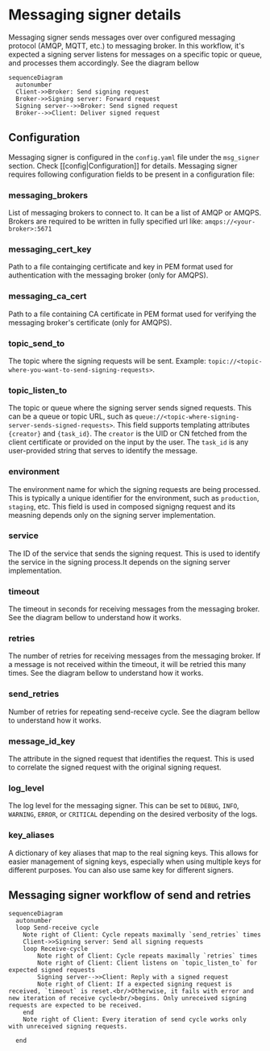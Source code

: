 # Messaging signer details

Messaging signer sends messages over over configured messaging protocol (AMQP, MQTT, etc.) to
messaging broker. In this workflow, it's expected a signing server listens for messages on a
specific topic or queue, and processes them accordingly. See the diagram bellow

``` mermaid
sequenceDiagram
  autonumber
  Client->>Broker: Send signing request
  Broker->>Signing server: Forward request
  Signing server-->>Broker: Send signed request
  Broker-->>Client: Deliver signed request
```

## Configuration
Messaging signer is configured in the `config.yaml` file under the `msg_signer` section. Check [[config|Configuration]] for details.
Messaging signer requires following configuration fields to be present in a configuration file:

### messaging_brokers
List of messaging brokers to connect to. It can be a list of AMQP or AMQPS. Brokers are required to be
written in fully specified url like: `amqps://<your-broker>:5671`

### messaging_cert_key
Path to a file containging certificate and key in PEM format used for authentication with the messaging broker (only for AMQPS).

### messaging_ca_cert
Path to a file containing CA certificate in PEM format used for verifying the messaging broker's certificate (only for AMQPS).

### topic_send_to
The topic where the signing requests will be sent. Example: `topic://<topic-where-you-want-to-send-signing-requests>`.

### topic_listen_to
The topic or queue where the signing server sends signed requests. This can be a queue or topic URL, such as `queue://<topic-where-signing-server-sends-signed-requests>`.
This field supports templating attributes `{creator}` and `{task_id}`. The `creator` is the UID or CN fetched from the client certificate or provided on the input by the user. The `task_id` is any user-provided string that serves to identify the message.

### environment
The environment name for which the signing requests are being processed. This is typically a unique identifier for the environment, such as `production`, `staging`, etc. This field is used in composed signigng request and its measning depends only on the signing server implementation.

### service
The ID of the service that sends the signing request. This is used to identify the service in the signing process.It depends on the signing server implementation.

### timeout
The timeout in seconds for receiving messages from the messaging broker. See the diagram bellow to  understand how it works.

### retries
The number of retries for receiving messages from the messaging broker. If a message is not received within the timeout, it will be retried this many times. See the diagram bellow to understand how it works.

### send_retries
Number of retries for repeating send-receive cycle. See the diagram bellow to understand how it works.

### message_id_key
The attribute in the signed request that identifies the request. This is used to correlate the signed request with the original signing request.

### log_level
The log level for the messaging signer. This can be set to `DEBUG`, `INFO`, `WARNING`, `ERROR`, or `CRITICAL` depending on the desired verbosity of the logs.

### key_aliases
A dictionary of key aliases that map to the real signing keys. This allows for easier management of signing keys, especially when using multiple keys for different purposes. You can also use same key for different signers.



## Messaging signer workflow of send and retries

```mermaid
sequenceDiagram
  autonumber
  loop Send-receive cycle
    Note right of Client: Cycle repeats maximally `send_retries` times
    Client->>Signing server: Send all signing requests
    loop Receive-cycle
        Note right of Client: Cycle repeats maximally `retries` times
        Note right of Client: Client listens on `topic_listen_to` for expected signed requests
        Signing server-->>Client: Reply with a signed request
        Note right of Client: If a expected signing request is received, `timeout` is reset.<br/>Otherwise, it fails with error and new iteration of receive cycle<br/>begins. Only unreceived signing requests are expected to be received.
    end
    Note right of Client: Every iteration of send cycle works only with unreceived signing requests.

  end
```





